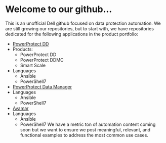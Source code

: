 # Welcome to our github...
This is an unofficial Dell github focused on data protection automation. 
We are still growing our repositories, but to start with, we have repositories dedicated for the following applications in the product portfolio:
* [PowerProtect DD](https://github.com/SkunkworksAutomation/PowerProtectDD)
 * Products: 
   * PowerProtect DD
   * PowerProtect DDMC
   * Smart Scale
 * Languages
   * Ansible
   * PowerShell7
* [PowerProtect Data Manager](https://github.com/SkunkworksAutomation/PowerProtectDataManager)
 * Languages
   * Ansible
   * PowerShell7
* [Avamar](https://github.com/SkunkworksAutomation/Avamar)
 * Languages
   * Ansible
   * PowerShell7
We have a metric ton of automation content coming soon but we want to ensure we post meaningful, relevant, and functional examples to address the most common use cases.

